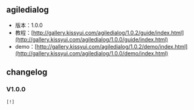 ## agiledialog

* 版本：1.0.0
* 教程：[http://gallery.kissyui.com/agiledialog/1.0.2/guide/index.html](http://gallery.kissyui.com/agiledialog/1.0.0/guide/index.html)
* demo：[http://gallery.kissyui.com/agiledialog/1.0.2/demo/index.html](http://gallery.kissyui.com/agiledialog/1.0.0/demo/index.html)

## changelog

### V1.0.0

    [!]


